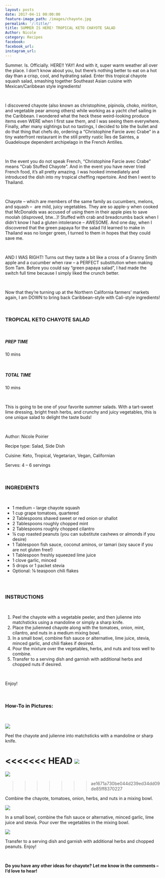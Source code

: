 ```yaml
---
layout: posts
date: 2017-04-11 00:00:00
feature-image_path: /images/chayote.jpg
permalink: '/:title/'
title: SUMMER IS HERE! TROPICAL KETO CHAYOTE SALAD
Author: Nicole
category: Recipes
facebook:
facebook_url:
instagram_url:
---
```


Summer. Is. Officially. HERE!! YAY! And with it, super warm weather all over the place. I don’t know about you, but there’s nothing better to eat on a hot day than a crisp, cool, and hydrating salad. Enter this tropical chayote squash salad, smashing together Southeast Asian cuisine with Mexican/Caribbean style ingredients!

&nbsp;

I discovered chayote (also known as christophine, pipinola, choko, mirliton, and vegetable pear among others) while working as a yacht chef sailing in the Caribbean. I wondered what the heck these weird-looking produce items even WERE when I first saw them, and I was seeing them everywhere. Finally, after many sightings but no tastings, I decided to bite the bullet and do that thing that chefs do, ordering a “Christophine Farcie avec Crabe” in a tiny waterfront restaurant in the still pretty rustic &Icirc;les de Saintes, a Guadeloupe dependent archipelago in the French Antilles.

&nbsp;

In the event you do not speak French, “Christophine Farcie avec Crabe” means “Crab Stuffed Chayote”. And in the event you have never tried French food, it’s all pretty amazing. I was hooked immediately and introduced the dish into my tropical cheffing repertoire. And then I went to Thailand.

&nbsp;

Chayote – which are members of the same family as cucumbers, melons, and squash –&nbsp; are mild, juicy vegetables. They are so apple-y when cooked that McDonalds was accused of using them in their apple pies to save moolah (disproved, btw…)! Stuffed with crab and breadcrumbs back when I didn’t know I had a gluten intolerance – AWESOME. And one day, when I discovered that the green papaya for the salad I’d learned to make in Thailand was no longer green, I turned to them in hopes that they could save me.

&nbsp;

AND I WAS RIGHT! Turns out they taste a bit like a cross of a Granny Smith apple and a cucumber when raw – a PERFECT substitution when making Som Tam. Before you could say “green papaya salad”, I had made the switch full time because I simply liked the crunch better.

&nbsp;

Now that they’re turning up at the Northern California farmers’ markets again, I am DOWN to bring back Caribbean-style with Cali-style ingredients!

&nbsp;

### TROPICAL KETO CHAYOTE SALAD

&nbsp;

##### PREP TIME

10 mins

&nbsp;

##### TOTAL TIME

10 mins

&nbsp;

This is going to be one of your favorite summer salads. With a tart-sweet lime dressing, bright fresh herbs, and crunchy and juicy vegetables, this is one unique salad to delight the taste buds!

&nbsp;

Author: Nicole Poirier

Recipe type: Salad, Side Dish

Cuisine: Keto, Tropical, Vegetarian, Vegan, Californian

Serves: 4 – 6 servings

&nbsp;

### INGREDIENTS

&nbsp;

* 1 medium – large chayote squash
* 1 cup grape tomatoes, quartered
* 2 Tablespoons shaved sweet or red onion or shallot
* 2 Tablespoons roughly chopped mint
* 2 Tablespoons roughly chopped cilantro
* ¼ cup roasted peanuts (you can substitute cashews or almonds if you desire)
* 1 Tablespoon fish sauce, coconut aminos, or tamari (soy sauce if you are not gluten free!)
* 1 Tablespoon freshly squeezed lime juice
* 1 clove garlic, minced
* 5 drops or 1 packet stevia
* Optional: ⅛ teaspoon chili flakes

### &nbsp;

### INSTRUCTIONS

&nbsp;

1. Peel the chayote with a vegetable peeler, and then julienne into matchsticks using a mandoline or simply a sharp knife.
2. Place the julienned chayote along with the tomatoes, onion, mint, cilantro, and nuts in a medium mixing bowl.
3. In a small bowl, combine fish sauce or alternative, lime juice, stevia, minced garlic, and chili flakes if desired.
4. Pour the mixture over the vegetables, herbs, and nuts and toss well to combine.
5. Transfer to a serving dish and garnish with additional herbs and chopped nuts if desired.

&nbsp;

Enjoy!

&nbsp;

### How-To in Pictures:

&nbsp;

![](/uploads/chayote-mandoline-4.png)

Peel the chayote and julienne into matchsticks with a mandoline or sharp knife.

<<<<<<< HEAD
![](/uploads/chayote-ingredients-in-mixing-bowl-2.png)
=======
![](/uploads/chayote-ingredients-in-mixing-bowl-6.png)
>>>>>>> ae1671a730be044d239ed34dd09de85ff8370227

Combine the chayote, tomatoes, onion, herbs, and nuts in a mixing bowl.

![](/uploads/chayote-salad-dressing.png)

In a small bowl, combine the fish sauce or alternative, minced garlic, lime juice and stevia. Pour over the vegetables in the mixing bowl.

![](/uploads/chayote-salad-side-view-1.png)

Transfer to a serving dish and garnish with additional herbs and chopped peanuts. Enjoy!

&nbsp;

**Do you have any other ideas for chayote? Let me know in the comments – I’d love to hear!**
